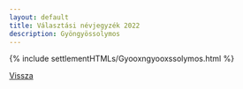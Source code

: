 ```yaml
---
layout: default
title: Választási névjegyzék 2022
description: Gyöngyössolymos
---
```


{% include settlementHTMLs/Gyooxngyooxssolymos.html %}

[Vissza](./)